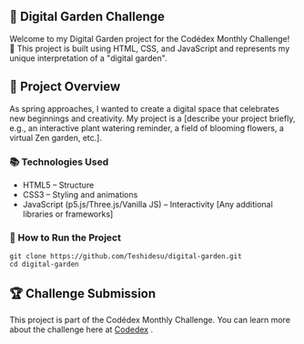 ## 🌱 Digital Garden Challenge

Welcome to my Digital Garden project for the Codédex Monthly Challenge! 🎉 This project is built using HTML, CSS, and JavaScript and represents my unique interpretation of a "digital garden".

## 🌿 Project Overview

As spring approaches, I wanted to create a digital space that celebrates new beginnings and creativity. My project is a [describe your project briefly, e.g., an interactive plant watering reminder, a field of blooming flowers, a virtual Zen garden, etc.].

### 📚 Technologies Used

- HTML5 – Structure
- CSS3 – Styling and animations
- JavaScript (p5.js/Three.js/Vanilla JS) – Interactivity
[Any additional libraries or frameworks]

### 🚀 How to Run the Project

```
git clone https://github.com/Teshidesu/digital-garden.git
cd digital-garden
```

## 🏆 Challenge Submission

This project is part of the Codédex Monthly Challenge. You can learn more about the challenge here at [Codedex](https://www.codedex.io/community/monthly-challenge/submission/J1I9DOBdAwN4WMWSj5WU) . 
